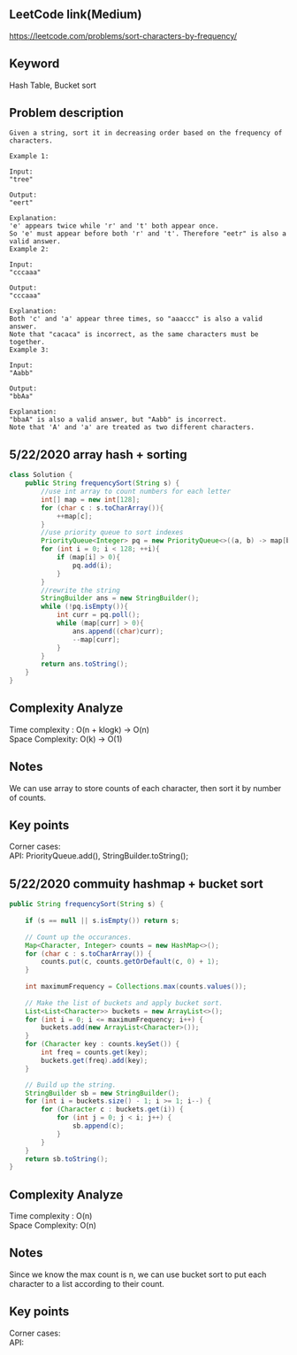 ## LeetCode link(Medium)
https://leetcode.com/problems/sort-characters-by-frequency/

## Keyword
Hash Table, Bucket sort

## Problem description
```
Given a string, sort it in decreasing order based on the frequency of characters.

Example 1:

Input:
"tree"

Output:
"eert"

Explanation:
'e' appears twice while 'r' and 't' both appear once.
So 'e' must appear before both 'r' and 't'. Therefore "eetr" is also a valid answer.
Example 2:

Input:
"cccaaa"

Output:
"cccaaa"

Explanation:
Both 'c' and 'a' appear three times, so "aaaccc" is also a valid answer.
Note that "cacaca" is incorrect, as the same characters must be together.
Example 3:

Input:
"Aabb"

Output:
"bbAa"

Explanation:
"bbaA" is also a valid answer, but "Aabb" is incorrect.
Note that 'A' and 'a' are treated as two different characters.
```
## 5/22/2020 array hash + sorting

```java
class Solution {
    public String frequencySort(String s) {
        //use int array to count numbers for each letter
        int[] map = new int[128];
        for (char c : s.toCharArray()){
            ++map[c];
        }
        //use priority queue to sort indexes
        PriorityQueue<Integer> pq = new PriorityQueue<>((a, b) -> map[b] - map[a]);
        for (int i = 0; i < 128; ++i){
            if (map[i] > 0){
                pq.add(i);
            }
        }
        //rewrite the string
        StringBuilder ans = new StringBuilder();
        while (!pq.isEmpty()){
            int curr = pq.poll();
            while (map[curr] > 0){
                ans.append((char)curr);
                --map[curr];
            }
        }
        return ans.toString();
    }
}
```

## Complexity Analyze
Time complexity : O(n + klogk) -> O(n)\
Space Complexity: O(k) -> O(1)


## Notes
We can use array to store counts of each character, then sort it by number of counts.

## Key points
Corner cases: \
API: PriorityQueue.add(), StringBuilder.toString();

## 5/22/2020 commuity hashmap + bucket sort

```java
public String frequencySort(String s) {
        
    if (s == null || s.isEmpty()) return s;
    
    // Count up the occurances.
    Map<Character, Integer> counts = new HashMap<>();
    for (char c : s.toCharArray()) {
        counts.put(c, counts.getOrDefault(c, 0) + 1);
    }
    
    int maximumFrequency = Collections.max(counts.values());
    
    // Make the list of buckets and apply bucket sort.
    List<List<Character>> buckets = new ArrayList<>();
    for (int i = 0; i <= maximumFrequency; i++) {
        buckets.add(new ArrayList<Character>());
    }
    for (Character key : counts.keySet()) {
        int freq = counts.get(key);
        buckets.get(freq).add(key);
    }

    // Build up the string. 
    StringBuilder sb = new StringBuilder();
    for (int i = buckets.size() - 1; i >= 1; i--) {
        for (Character c : buckets.get(i)) {
            for (int j = 0; j < i; j++) {
                sb.append(c);
            }
        }
    }
    return sb.toString();
}
```

## Complexity Analyze
Time complexity : O(n)\
Space Complexity: O(n)


## Notes
Since we know the max count is n, we can use bucket sort to put each character to a list according to their count.

## Key points
Corner cases: \
API: 
